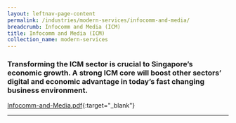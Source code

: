 ```yaml
---
layout: leftnav-page-content
permalink: /industries/modern-services/infocomm-and-media/
breadcrumb: Infocomm and Media (ICM)
title: Infocomm and Media (ICM)
collection_name: modern-services
---
```


### Transforming the ICM sector is crucial to Singapore’s economic growth. A strong ICM core will boost other sectors’ digital and economic advantage in today’s fast changing business environment.

[Infocomm-and-Media.pdf](/images/PDF/Modern-Services/Infocomm-and-Media.pdf){:target="_blank"}

---